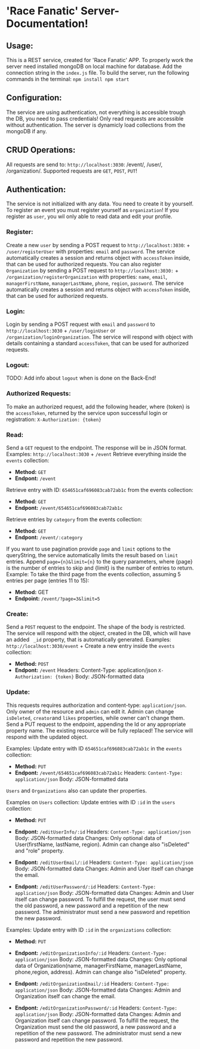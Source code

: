 # 'Race Fanatic' Server-Documentation!

## Usage:

This is a REST service, created for 'Race Fanatic' APP. To properly work the server need installed mongoDB on local machine for database. Add the connection string in the `index.js` file.
To build the server, run the following commands in the terminal:
`npm install
npm start`

## Configuration:

The service are using authentication, not everything is accessible trough the DB, you need to pass credentials! Only read requests are accessible without authentication. The server is dynamicly load collections from the mongoDB if any.

## CRUD Operations:

All requests are send to: `http://localhost:3030`: /event/, /user/, /organization/. Supported requests are `GET`, `POST`, `PUT`!

## Authentication:

The service is not initialized with any data. You need to create it by yourself. To register an event you must register yourself as `organization`! If you register as `user`, you wil only able to read data and edit your profile.

### Register:

Create a new `user` by sending a POST request to `http://localhost:3030`: + `/user/registerUser` with properties: `email` and `password`. The service automatically creates a session and returns object with `accessToken` inside, that can be used for authorized requests. You can also register `Organization` by sending a POST request to `http://localhost:3030:` + `/organization/registerOrganization` with properties: `name`, `email`, `managerFirstName`, `managerLastName`, `phone`, `region`, `password`. The service automatically creates a session and returns object with `accessToken` inside, that can be used for authorized requests.

### Login:

Login by sending a POST request with `email` and `password` to `http://localhost:3030` + `/user/loginUser` or `/organization/loginOrganization`. The service will respond with object with details containing a standard `accessToken`, that can be used for authorized requests.

### Logout:

TODO: Add info about `logout` when is done on the Back-End!

### Authorized Requests:

To make an authorized request, add the following header, where {token} is the `accessToken`, returned by the service upon successful login or registration: `X-Authorization: {token}`

### Read:

Send a `GET` request to the endpoint. The response will be in JSON format.
Examples: `http://localhost:3030` + `/event`
Retrieve everything inside the `events` collection:

-   **Method:** `GET`
-   **Endpont:** `/event`

Retrieve entry with ID: `654651caf696083cab72ab1c` from the events collection:

-   **Method:** `GET`
-   **Endpont:** `/event/654651caf696083cab72ab1c`

Retrieve entries by `category` from the events collection:

-   **Method:** `GET`
-   **Endpont:** `/event/:category`

If you want to use pagination provide `page` and `limit` options to the queryString, the service automatically limits the result based on `limit` entries.
Append `page={n}&limit={n}` to the query parameters, where {page} is the number of entries to skip and {limit} is the number of entries to return.
Example: To take the third page from the events collection, assuming 5 entries per page (entries 11 to 15):

-   **Method:** GET
-   **Endpoint:** `/event/?page=3&limit=5`

### Create:

Send a `POST` request to the endpoint. The shape of the body is restricted. The service will respond with the object, created in the DB, which will have an added ` _id` property, that is automatically generated.
Examples: `http://localhost:3030/event` +
Create a new entry inside the `events` collection:

-   **Method:** `POST`
-   **Endpont:** `/event`
    Headers: Content-Type: application/json
    `X-Authorization: {token}`
    Body: JSON-formatted data

### Update:

This requests requires authorization and content-type: `application/json`. Only owner of the resource and `admin` can edit it. Admin can change `isDeleted`, `creator`and `likes` properties, while owner can't change them.
Send a PUT request to the endpoint, appending the Id or any appropriate property name. The existing resource will be fully replaced! The service will respond with the updated object.

Examples:
Update entry with ID `654651caf696083cab72ab1c` in the `events` collection:

-   **Method:** `PUT`
-   **Endpont:** `/event/654651caf696083cab72ab1c`
    Headers: `Content-Type: application/json`
    Body: JSON-formatted data

`Users` and `Organizations` also can update ther properties.

Examples on `Users` collection:
Update entries with ID `:id` in the `users` collection:

-   **Method:** `PUT`

-   **Endpont:** `/editUserInfo/:id`
    Headers: `Content-Type: application/json`
    Body: JSON-formatted data
    Changes: Only optional data of User(firstName, lastName, region). Admin can change also "isDeleted" and "role" property.

-   **Endpont:** `/editUserEmail/:id`
    Headers: `Content-Type: application/json`
    Body: JSON-formatted data
    Changes: Admin and User itself can change the email.

-   **Endpont:** `/editUserPassword/:id`
    Headers: `Content-Type: application/json`
    Body: JSON-formatted data
    Changes: Admin and User itself can change password.
    To fulfill the request, the user must send the old password, a new password and a repetition of the new password. The administrator must send a new password and repetition the new password.

Examples:
Update entry with ID `:id` in the `organizations` collection:

-   **Method:** `PUT`

-   **Endpont:** `/editOrganizationInfo/:id`
    Headers: `Content-Type: application/json`
    Body: JSON-formatted data
    Changes: Only optional data of Organization(name, managerFirstName, managerLastName, phone,region, address). Admin can change also "isDeleted" property.

-   **Endpont:** `/editOrganizationEmail/:id`
    Headers: `Content-Type: application/json`
    Body: JSON-formatted data
    Changes: Admin and Organization itself can change the email.

-   **Endpont:** `/editOrganizationPassword/:id`
    Headers: `Content-Type: application/json`
    Body: JSON-formatted data
    Changes: Admin and Organization itself can change password.
    To fulfill the request, the Organization must send the old password, a new password and a repetition of the new password. The administrator must send a new password and repetition the new password.